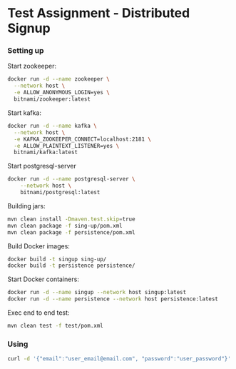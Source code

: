 # Test Assignment - Distributed Signup

### Setting up

Start zookeeper:
```sh
docker run -d --name zookeeper \
  --network host \
  -e ALLOW_ANONYMOUS_LOGIN=yes \
  bitnami/zookeeper:latest
```

Start kafka:
```sh
docker run -d --name kafka \
  --network host \
  -e KAFKA_ZOOKEEPER_CONNECT=localhost:2181 \
  -e ALLOW_PLAINTEXT_LISTENER=yes \
  bitnami/kafka:latest
```

Start postgresql-server
```sh
docker run -d --name postgresql-server \
    --network host \
    bitnami/postgresql:latest
```

Building jars:

```sh
mvn clean install -Dmaven.test.skip=true
mvn clean package -f sing-up/pom.xml
mvn clean package -f persistence/pom.xml
```

Build Docker images:
```sh
docker build -t singup sing-up/
docker build -t persistence persistence/
```

Start Docker containers:
```sh
docker run -d --name singup --network host singup:latest
docker run -d --name persistence --network host persistence:latest
```

Exec end to end test:
```sh
mvn clean test -f test/pom.xml
```

### Using

```sh
curl -d '{"email":"user_email@email.com", "password":"user_password"}' -H "Content-Type: application/json" -X POST http://localhost:8080/users
```